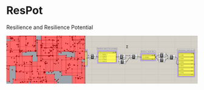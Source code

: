 # ResPot
Resilience and Resilience Potential

![alt text](https://raw.githubusercontent.com/seelca/ResPot/imgs/respot_1.png)

